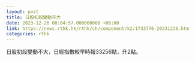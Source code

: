 ```yaml
---
layout: post
title: 日股初段變動不大
date: 2023-12-26 08:04:57.000000000 +08:00
link: https://news.rthk.hk/rthk/ch/component/k2/1733776-20231226.htm
categories: rthk
---
```


日股初段變動不大，日經指數較早時報33256點，升2點。
